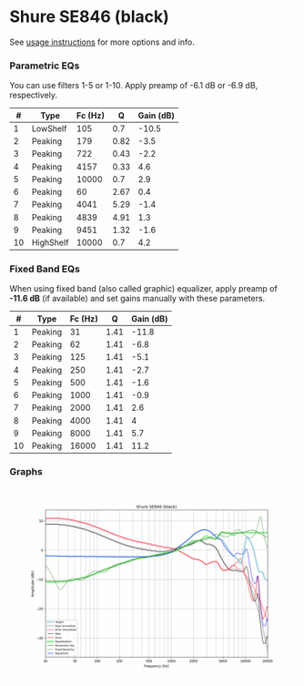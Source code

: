 # Shure SE846 (black)
See [usage instructions](https://github.com/jaakkopasanen/AutoEq#usage) for more options and info.

### Parametric EQs
You can use filters 1-5 or 1-10. Apply preamp of -6.1 dB or -6.9 dB, respectively.

|   # | Type      |   Fc (Hz) |    Q |   Gain (dB) |
|-----|-----------|-----------|------|-------------|
|   1 | LowShelf  |       105 | 0.7  |       -10.5 |
|   2 | Peaking   |       179 | 0.82 |        -3.5 |
|   3 | Peaking   |       722 | 0.43 |        -2.2 |
|   4 | Peaking   |      4157 | 0.33 |         4.6 |
|   5 | Peaking   |     10000 | 0.7  |         2.9 |
|   6 | Peaking   |        60 | 2.67 |         0.4 |
|   7 | Peaking   |      4041 | 5.29 |        -1.4 |
|   8 | Peaking   |      4839 | 4.91 |         1.3 |
|   9 | Peaking   |      9451 | 1.32 |        -1.6 |
|  10 | HighShelf |     10000 | 0.7  |         4.2 |

### Fixed Band EQs
When using fixed band (also called graphic) equalizer, apply preamp of **-11.6 dB** (if available) and set gains manually with these parameters.

|   # | Type    |   Fc (Hz) |    Q |   Gain (dB) |
|-----|---------|-----------|------|-------------|
|   1 | Peaking |        31 | 1.41 |       -11.8 |
|   2 | Peaking |        62 | 1.41 |        -6.8 |
|   3 | Peaking |       125 | 1.41 |        -5.1 |
|   4 | Peaking |       250 | 1.41 |        -2.7 |
|   5 | Peaking |       500 | 1.41 |        -1.6 |
|   6 | Peaking |      1000 | 1.41 |        -0.9 |
|   7 | Peaking |      2000 | 1.41 |         2.6 |
|   8 | Peaking |      4000 | 1.41 |         4   |
|   9 | Peaking |      8000 | 1.41 |         5.7 |
|  10 | Peaking |     16000 | 1.41 |        11.2 |

### Graphs
![](./Shure%20SE846%20(black).png)
